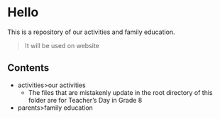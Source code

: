 # Hello
This is a repository of our activities and family education.

> It will be used on website

## Contents
- activities>our activities
  - The files that are mistakenly update in the root directory of this folder are for Teacher’s Day in Grade 8
- parents>family education
